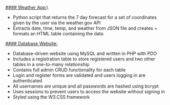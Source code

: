 [#### Weather App:](https://github.com/ebohler/WeatherApp)\
* Python script that returns the 7 day forecast for a set of coordinates given by the user via the weather.gov API 
* Extracts date, time, temp, and weather from JSON file and creates + formats an HTML table containing the data

[#### Database Website:](https://github.com/ebohler/CS234-Website)
* Database-driven website using MySQL and written in PHP with PDO
* Includes a registration table to store registered users and two other tables in a one-to-many relationship
* Contains full admin CRUD functionality for each table
* Login and register forms are validated and users logging in are authenticated
* All usernames are unique and all passwords are hashed using bcrypt
* Uses sessions to prevent users to access the website without signing in
* Styled using the W3.CSS framework